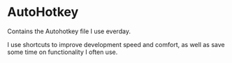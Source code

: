 # AutoHotkey

Contains the Autohotkey file I use everday.

I use shortcuts to improve development speed and comfort, as well as save some time on functionality I often use.
